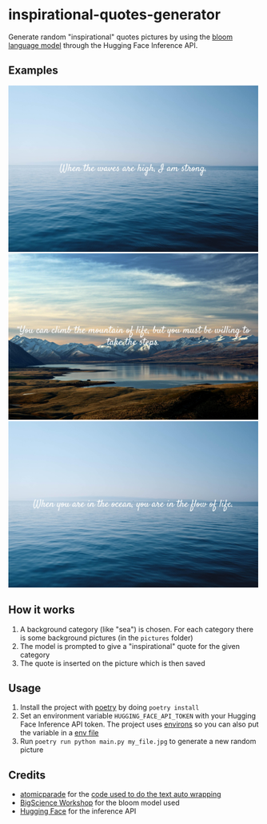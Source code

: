 # inspirational-quotes-generator

Generate random "inspirational" quotes pictures by using the [bloom language model](https://huggingface.co/bigscience/bloom) through the Hugging Face Inference API.

## Examples

<img src="https://github.com/corenting/inspirational-quotes-generator/raw/master/doc/examples/1.jpg" width="500">
<img src="https://github.com/corenting/inspirational-quotes-generator/raw/master/doc/examples/2.jpg" width="500">
<img src="https://github.com/corenting/inspirational-quotes-generator/raw/master/doc/examples/3.jpg" width="500">

## How it works

1. A background category (like "sea") is chosen. For each category there is some background pictures (in the `pictures` folder)
2. The model is prompted to give a "inspirational" quote for the given category
3. The quote is inserted on the picture which is then saved

## Usage

1. Install the project with [poetry](https://python-poetry.org/) by doing `poetry install`
2. Set an environment variable `HUGGING_FACE_API_TOKEN` with your Hugging Face Inference API token. The project uses [environs](https://github.com/sloria/environs) so you can also put the variable in a [env file](https://github.com/sloria/environs#reading-env-files)
3. Run `poetry run python main.py my_file.jpg` to generate a new random picture

## Credits

- [atomicparade](https://github.com/atomicparade) for the [code used to do the text auto wrapping](https://github.com/atomicparade/pil_autowrap/blob/main/pil_autowrap/pil_autowrap.py)
- [BigScience Workshop](https://huggingface.co/bigscience/) for the bloom model used
- [Hugging Face](https://huggingface.co/) for the inference API
